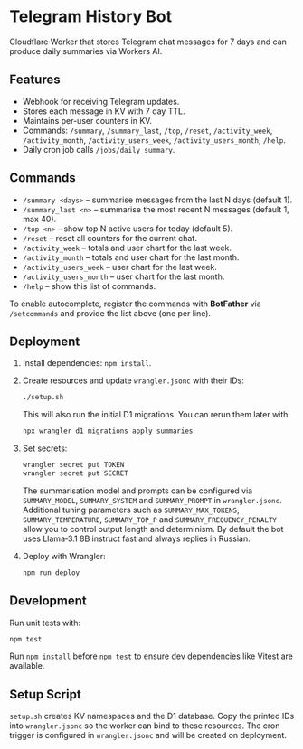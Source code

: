 # Telegram History Bot

Cloudflare Worker that stores Telegram chat messages for 7 days and can produce daily summaries via Workers AI.

## Features

- Webhook for receiving Telegram updates.
- Stores each message in KV with 7 day TTL.
- Maintains per-user counters in KV.
- Commands: `/summary`, `/summary_last`, `/top`, `/reset`,
  `/activity_week`, `/activity_month`,
  `/activity_users_week`, `/activity_users_month`, `/help`.
- Daily cron job calls `/jobs/daily_summary`.

## Commands

- `/summary <days>` – summarise messages from the last N days (default 1).
- `/summary_last <n>` – summarise the most recent N messages (default 1, max 40).
- `/top <n>` – show top N active users for today (default 5).
- `/reset` – reset all counters for the current chat.
- `/activity_week` – totals and user chart for the last week.
- `/activity_month` – totals and user chart for the last month.
- `/activity_users_week` – user chart for the last week.
- `/activity_users_month` – user chart for the last month.
- `/help` – show this list of commands.

To enable autocomplete, register the commands with **BotFather** via `/setcommands` and provide the list above (one per line).

## Deployment

1. Install dependencies: `npm install`.

2. Create resources and update `wrangler.jsonc` with their IDs:
   ```bash
   ./setup.sh
   ```
   This will also run the initial D1 migrations. You can rerun them later with:
   ```bash
   npx wrangler d1 migrations apply summaries
   ```
3. Set secrets:
   ```bash
   wrangler secret put TOKEN
   wrangler secret put SECRET
   ```
   The summarisation model and prompts can be configured via
   `SUMMARY_MODEL`, `SUMMARY_SYSTEM` and `SUMMARY_PROMPT` in `wrangler.jsonc`.
   Additional tuning parameters such as `SUMMARY_MAX_TOKENS`,
   `SUMMARY_TEMPERATURE`, `SUMMARY_TOP_P` and
   `SUMMARY_FREQUENCY_PENALTY` allow you to control output length and
   determinism. By default the bot uses Llama‑3.1 8B instruct fast and always
   replies in Russian.
4. Deploy with Wrangler:
   ```bash
   npm run deploy
   ```

## Development

Run unit tests with:

```bash
npm test
```

Run `npm install` before `npm test` to ensure dev dependencies like Vitest are available.

## Setup Script

`setup.sh` creates KV namespaces and the D1 database. Copy the printed IDs into
`wrangler.jsonc` so the worker can bind to these resources. The cron trigger is
configured in `wrangler.jsonc` and will be created on deployment.
